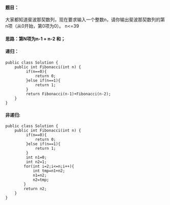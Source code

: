 ﻿####  题目：
大家都知道斐波那契数列，现在要求输入一个整数n，请你输出斐波那契数列的第n项（从0开始，第0项为0）。
n<=39
####   思路：第N项为n-1  +  n-2 和；
####   递归：

```
public class Solution {
    public int Fibonacci(int n) {
         if(n==0){
             return 0;
         }else if(n==1){
             return 1;
         }
         return Fibonacci(n-1)+Fibonacci(n-2);
    }
}
```
####   非递归:

```
public class Solution {
    public int Fibonacci(int n) {
         if(n==0){
             return 0;
         }else if(n==1){
             return 1;
         }
         int n1=0;
         int n2=1;
        for(int i=2;i<=n;i++){
            int tmp=n1+n2;
            n1=n2;
            n2=tmp;
        }
        return n2;
    }
}
```

